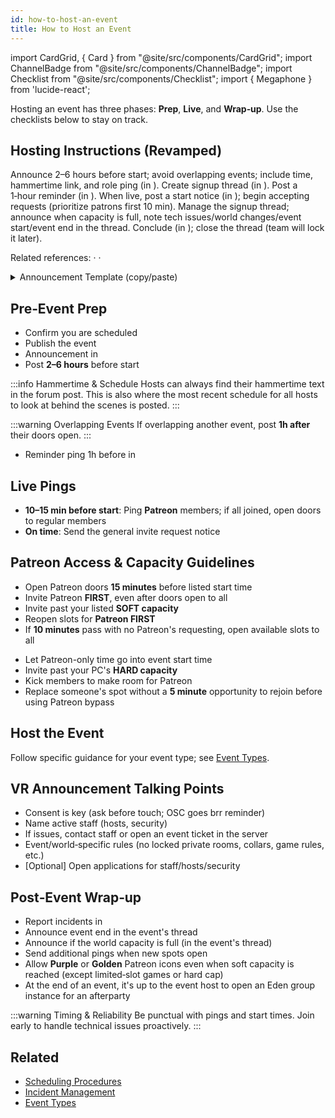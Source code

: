 ```yaml
---
id: how-to-host-an-event
title: How to Host an Event
---
```


import CardGrid, { Card } from "@site/src/components/CardGrid";
import ChannelBadge from "@site/src/components/ChannelBadge";
import Checklist from "@site/src/components/Checklist";
import { Megaphone } from 'lucide-react';

<div style={{ marginBottom: "1rem" }}>
  <Card title="Overview" status="info">
    <p>Hosting an event has three phases: <strong>Prep</strong>, <strong>Live</strong>, and <strong>Wrap‑up</strong>. Use the checklists below to stay on track.</p>
  </Card>
</div>

## Hosting Instructions (Revamped)

<Checklist checklistId="host-instructions" title="Quick Checklist">
  <Checklist.Item id="announce">Announce 2–6 hours before start; avoid overlapping events; include time, hammertime link, and role ping (in <ChannelBadge variant="post" label="🎉events" link="https://discord.com/channels/734595073920204940/870369777980436520" />).</Checklist.Item>
  <Checklist.Item id="signup">Create signup thread (in <ChannelBadge variant="post" label="🧵events-signups" link="https://discord.com/channels/734595073920204940/996823116477124608" />).</Checklist.Item>
  <Checklist.Item id="reminder">Post a 1‑hour reminder (in <ChannelBadge variant="post" label="🎉events" link="https://discord.com/channels/734595073920204940/870369777980436520" />).</Checklist.Item>
  <Checklist.Item id="go-live">When live, post a start notice (in <ChannelBadge variant="post" label="🧵events-signups" link="https://discord.com/channels/734595073920204940/996823116477124608" />); begin accepting requests (prioritize patrons first 10 min).</Checklist.Item>
  <Checklist.Item id="manage">Manage the signup thread; announce when capacity is full, note tech issues/world changes/event start/event end in the thread.</Checklist.Item>
  <Checklist.Item id="conclude">Conclude (in <ChannelBadge variant="post" label="🧵events-signups" link="https://discord.com/channels/734595073920204940/996823116477124608" />); close the thread (team will lock it later).</Checklist.Item>
</Checklist>

Related references: <ChannelBadge variant="post" label="💠｜rules" link="https://discord.com/channels/734595073920204940/737074569319546921" /> · <ChannelBadge variant="post" label="📘how-to-join-events" link="https://discord.com/channels/734595073920204940/980342448712724560" /> · <ChannelBadge variant="post" label="📆events-schedule" link="https://discord.com/channels/734595073920204940/820927836411002890" />

<details>
  <summary>Announcement Template (copy/paste)</summary>

```
<@&790399512116068375>
# EVENT TITLE [in X hours (using hammertime code)]
[date and time hammertime code]
WORLD: [ <:PCQuest_part1:1182072615301558364><:PCQuest_part2:1182072618166259892> or <:PC_Only_part1:1182072623975387216><:PC_Only_part2:1182072628492632064> ] - [World name + author] - Capacity of [EVENT CAPACITY (max amount of people)]
COHOST: [@cohost] (if applicable)

[add information about the event, game rules if needed, some flairs]

### Sign up here > [add event signup thread link]
> [Event Rules](https://discord.com/channels/734595073920204940/737074569319546921/1294366927111716914) · [How to Join](https://discord.com/channels/734595073920204940/980342448712724560) · [Any Questions Here](https://discord.com/channels/734595073920204940/894726709272793169) · [VRChat Linking](https://discord.com/channels/734595073920204940/1228159292306362368)

**__Add the Host__** ➜ [add your vrc account link]
```

</details>

<div style={{ marginTop: "1rem" }} />

## Pre‑Event Prep

- Confirm you are scheduled
- <Megaphone /> Publish the event
- Announcement in <ChannelBadge variant="post" label="🎉events" link="https://discord.com/channels/734595073920204940/870369777980436520" />
- Post <strong>2–6 hours</strong> before start

:::info Hammertime & Schedule
Hosts can always find their hammertime text in the <ChannelBadge variant="thread" label="📋CURRENT WEEK'S SCHEDULE" link="https://discord.com/channels/734595073920204940/1208883577643597834" /> forum post. This is also where the most recent schedule for all hosts to look at behind the scenes is posted.
:::

:::warning Overlapping Events
If overlapping another event, post <strong>1h after</strong> their doors open.
:::

- Reminder ping 1h before in <ChannelBadge variant="post" label="🎉events" link="https://discord.com/channels/734595073920204940/870369777980436520" />

## Live Pings

- <strong>10–15 min before start</strong>: Ping <strong>Patreon</strong> members; if all joined, open doors to regular members
- <strong>On time</strong>: Send the general invite request notice

## Patreon Access & Capacity Guidelines

<CardGrid columns={2}>
  <Card title="DO" status="success">
    <ul>
      <li>Open Patreon doors <strong>15 minutes</strong> before listed start time</li>
      <li>Invite Patreon <strong>FIRST</strong>, even after doors open to all</li>
      <li>Invite past your listed <strong>SOFT capacity</strong></li>
      <li>Reopen slots for <strong>Patreon FIRST</strong></li>
      <li>If <strong>10 minutes</strong> pass with no Patreon's requesting, open available slots to all</li>
    </ul>
  </Card>
  <Card title="DO NOT" status="error">
    <ul>
      <li>Let Patreon-only time go into event start time</li>
      <li>Invite past your PC's <strong>HARD capacity</strong></li>
      <li>Kick members to make room for Patreon</li>
      <li>Replace someone's spot without a <strong>5 minute</strong> opportunity to rejoin before using Patreon bypass</li>
    </ul>
  </Card>
</CardGrid>

## Host the Event

Follow specific guidance for your event type; see [Event Types](../classic-event-types).

## VR Announcement Talking Points

- Consent is key (ask before touch; OSC goes brr reminder)
- Name active staff (hosts, security)
- If issues, contact staff or open an event ticket in the server
- Event/world‑specific rules (no locked private rooms, collars, game rules, etc.)
- [Optional] Open applications for staff/hosts/security

## Post‑Event Wrap‑up

- Report incidents in <ChannelBadge variant="post" label="🔺events-incidents" link="https://discord.com/channels/734595073920204940/741166096421486645" />
- Announce event end in the event's thread
- Announce if the world capacity is full (in the event's thread)
- Send additional pings when new spots open
- Allow <strong>Purple</strong> or <strong>Golden</strong> Patreon icons even when soft capacity is reached (except limited‑slot games or hard cap)
- At the end of an event, it's up to the event host to open an Eden group instance for an afterparty

:::warning Timing & Reliability
Be punctual with pings and start times. Join early to handle technical issues proactively.
:::

## Related

- [Scheduling Procedures](./scheduling-procedures)
- [Incident Management](../Security/incident-management-guidelines)
- [Event Types](../classic-event-types)
